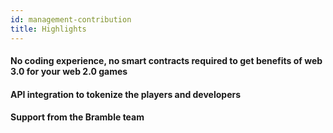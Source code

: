 ```yaml
---
id: management-contribution
title: Highlights
---
```


<!-- ## Highlights -->


#### No coding experience, no smart contracts required to get benefits of web 3.0 for your web 2.0 games 

#### API integration to tokenize the players and developers

#### Support from the Bramble team 


